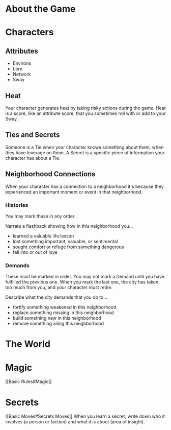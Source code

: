 # About the Game
# Characters
## Attributes
* Environs
* Lore
* Network
* Sway

## Heat
Your character generates heat by taking risky actions during the game. Heat is a score, like an attribute score, that you sometimes roll with or add to your Sway.
## Ties and Secrets
Someone is a Tie when your character knows something about them, when they have leverage on them. A Secret is a specific piece of information your character has about a Tie.
## Neighborhood Connections
When your character has a connection to a neighborhood it's because they experienced an important moment or event in that neighborhood.

### Histories
You may mark these in any order.

Narrate a flashback showing how in this neighborhood you...
* learned a valuable life lesson
* lost something important, valuable, or sentimental
* sought comfort or refuge from something dangerous
* fell into or out of love
### Demands
These must be marked in order. You may not mark a Demand until you have fulfilled the previous one. When you mark the last one, the city has taken too much from you, and your character must retire.

Describe what the city demands that you do to... 
* fortify something weakened in this neighborhood
* replace something missing in this neighborhood
* build something new in this neighborhood
* remove something ailing this neighborhood

# The World
# Magic
[[Basic Rules#Magic]]
# Secrets
[[Basic Moves#Secrets Moves]]
When you learn a secret, write down who it involves (a person or faction) and what it is about (area of insight).
